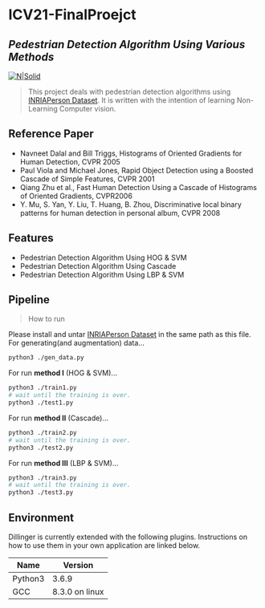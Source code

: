 # ICV21-FinalProejct
## _Pedestrian Detection Algorithm Using Various Methods_

[![N|Solid](https://www.snu.ac.kr/webdata/uploads/kor/image/2019/12/about-symbold-logo-love_lg.png)](https://www.snu.ac.kr/)

>This project deals with pedestrian detection algorithms using [INRIAPerson Dataset](http://pascal.inrialpes.fr/data/human/). It is written with the intention of learning Non-Learning Computer vision.

## Reference Paper

- Navneet Dalal and Bill Triggs, Histograms of Oriented Gradients for Human Detection, CVPR 2005
- Paul Viola and Michael Jones, Rapid Object Detection using a Boosted Cascade of Simple Features, CVPR 2001
- Qiang Zhu et al., Fast Human Detection Using a Cascade of Histograms of Oriented Gradients, CVPR2006
- Y. Mu, S. Yan, Y. Liu, T. Huang, B. Zhou, Discriminative local binary patterns for human detection in personal album, CVPR 2008

## Features

- Pedestrian Detection Algorithm Using HOG & SVM
- Pedestrian Detection Algorithm Using Cascade
- Pedestrian Detection Algorithm Using LBP & SVM

## Pipeline
> How to run

Please install and untar [INRIAPerson Dataset](http://pascal.inrialpes.fr/data/human/)  in the same path as this file.
For generating(and augmentation) data...

```sh
python3 ./gen_data.py
```

For run **method I** (HOG & SVM)...

```sh
python3 ./train1.py
# wait until the training is over.
python3 ./test1.py
```

For run **method II** (Cascade)...

```sh
python3 ./train2.py
# wait until the training is over.
python3 ./test2.py
```

For run **method III** (LBP & SVM)...

```sh
python3 ./train3.py
# wait until the training is over.
python3 ./test3.py
```

## Environment

Dillinger is currently extended with the following plugins.
Instructions on how to use them in your own application are linked below.

| Name | Version |
| ------ | ------ |
| Python3 | 3.6.9 |
| GCC | 8.3.0 on linux |
